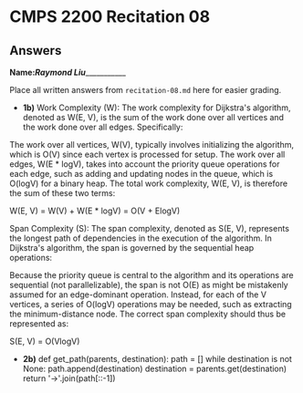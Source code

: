 # CMPS 2200 Recitation 08

## Answers

**Name:**_______Raymond Liu__________________


Place all written answers from `recitation-08.md` here for easier grading.



- **1b)**
Work Complexity (W):
The work complexity for Dijkstra's algorithm, denoted as W(E, V), is the sum of the work done over all vertices and the work done over all edges. Specifically:

The work over all vertices, W(V), typically involves initializing the algorithm, which is O(V) since each vertex is processed for setup.
The work over all edges, W(E * logV), takes into account the priority queue operations for each edge, such as adding and updating nodes in the queue, which is O(logV) for a binary heap.
The total work complexity, W(E, V), is therefore the sum of these two terms:

W(E, V) = W(V) + W(E * logV) = O(V + ElogV)

Span Complexity (S):
The span complexity, denoted as S(E, V), represents the longest path of dependencies in the execution of the algorithm. In Dijkstra's algorithm, the span is governed by the sequential heap operations:

Because the priority queue is central to the algorithm and its operations are sequential (not parallelizable), the span is not O(E) as might be mistakenly assumed for an edge-dominant operation. Instead, for each of the V vertices, a series of O(logV) operations may be needed, such as extracting the minimum-distance node.
The correct span complexity should thus be represented as:

S(E, V) = O(VlogV)

- **2b)**
def get_path(parents, destination):
  path = []
  while destination is not None:
      path.append(destination)
      destination = parents.get(destination)
  return '->'.join(path[::-1])